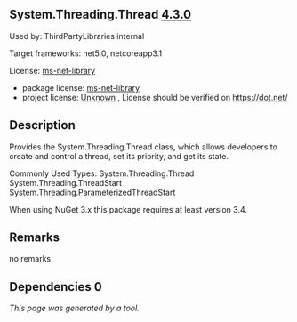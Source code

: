System.Threading.Thread [4.3.0](https://www.nuget.org/packages/System.Threading.Thread/4.3.0)
--------------------

Used by: ThirdPartyLibraries internal

Target frameworks: net5.0, netcoreapp3.1

License: [ms-net-library](../../../../licenses/ms-net-library) 

- package license: [ms-net-library](http://go.microsoft.com/fwlink/?LinkId=329770) 
- project license: [Unknown](https://dot.net/) , License should be verified on https://dot.net/

Description
-----------
Provides the System.Threading.Thread class, which allows developers to create and control a thread, set its priority, and get its state.

Commonly Used Types:
System.Threading.Thread
System.Threading.ThreadStart
System.Threading.ParameterizedThreadStart
 
When using NuGet 3.x this package requires at least version 3.4.

Remarks
-----------
no remarks


Dependencies 0
-----------


*This page was generated by a tool.*